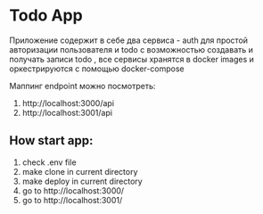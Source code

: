 # Todo App
Приложение содержит в себе два сервиса - auth для простой авторизации пользователя и todo с возможностью создавать и получать записи todo , все сервисы хранятся в docker images и оркестрируются с помощью docker-compose

Маппинг endpoint можно посмотреть:
1. http://localhost:3000/api
2. http://localhost:3001/api

## How start app:

1. check .env file
2. make clone in current directory
3. make deploy in current directory
4. go to http://localhost:3000/
5. go to http://localhost:3001/
